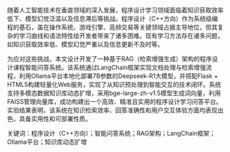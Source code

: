 随着人工智能技术在垂直领域的深入发展，程序设计学习领域面临着知识获取效率低下、模型幻觉泛滥以及信息滞后等挑战。程序设计（C++方向）作为系统级编程的基石，虽在操作系统、游戏引擎、高频交易等关键领域占据主导地位，但其复杂的学习曲线和语法特性给开发者带来了诸多困难。现有学习方法存在诸多问题，如知识获取效率低、模型幻觉严重以及信息更新不及时等。

为应对这些挑战，本文设计开发了一种基于RAG（检索增强生成）架构的程序设计课程智能问答系统。该系统通过LangChain框架实现文档处理与检索增强流程，利用Ollama平台本地化部署7B参数的Deepseek-R1大模型，并搭配Flask + HTML5构建轻量化Web服务，实现了从知识预处理到智能交互的技术闭环。系统支持多模态数据知识库动态扩增，采用bge-large-zh-v1.5模型生成词向量，利用FAISS管理向量库，成功构建出一个高效、精准且实用的程序设计学习问答平台。实验结果表明，该系统在知识检索效率、回答准确性和用户交互体验方面均表现出色，具备实用性和可部署性质。

关键词：程序设计（C++方向）；智能问答系统；RAG架构；LangChain框架；Ollama平台；知识库动态扩增

